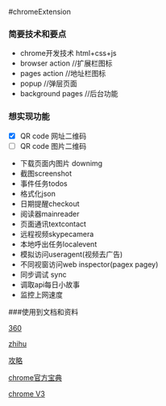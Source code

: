 #chromeExtension


### 简要技术和要点

+ chrome开发技术 html+css+js
+ browser action  //扩展栏图标
+ pages action //地址栏图标
+ popup //弹层页面
+ background pages //后台功能

### 想实现功能

+ [x] QR code 网址二维码 
+ [ ] QR code 图片二维码 
+ 下载页面内图片 downimg
+ 截图screenshot
+ 事件任务todos
+ 格式化json
+ 日期提醒checkout
+ 阅读器mainreader
+ 页面通讯textcontact
+ 远程视频skypecamera
+ 本地呼出任务localevent
+ 模拟访问useragent(视频去广告)
+ 不同视窗访问web inspector(pagex pagey)
+ 同步调试 sync
+ 调取api每日小故事
+ 监控上网速度
  
###使用到文档和资料

[360](http://open.chrome.360.cn/extension_dev/overview.html)

[zhihu](https://www.zhihu.com/question/20179805)

[攻略](http://www.lupaworld.com/article-228139-1.html)

[chrome官方宝典](https://developer.chrome.com/extensions/samples#search:)

[chrome V3](https://developer.chrome.com/docs/extensions/mv3/overview/)